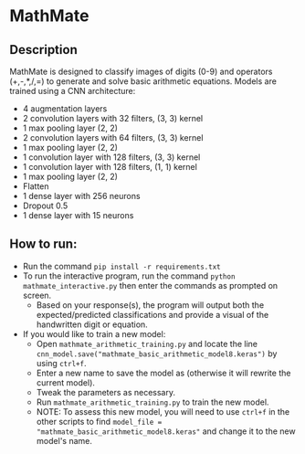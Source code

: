 # MathMate

## Description
MathMate is designed to classify images of digits (0-9) and operators (+,-,*,/,=) to generate and solve basic arithmetic equations. Models are trained
using a CNN architecture:
- 4 augmentation layers 
- 2 convolution layers with 32 filters, (3, 3) kernel
- 1 max pooling layer (2, 2)
- 2 convolution layers with 64 filters, (3, 3) kernel
- 1 max pooling layer (2, 2)
- 1 convolution layer with 128 filters, (3, 3) kernel
- 1 convolution layer with 128 filters, (1, 1) kernel
- 1 max pooling layer (2, 2)
- Flatten
- 1 dense layer with 256 neurons
- Dropout 0.5
- 1 dense layer with 15 neurons
## How to run:
- Run the command `pip install -r requirements.txt`
- To run the interactive program, run the command `python mathmate_interactive.py` then enter the commands as prompted on screen. 
  - Based on your response(s), the program will output both the expected/predicted classifications and provide a visual of the handwritten digit or equation.
- If you would like to train a new model:
  - Open `mathmate_arithmetic_training.py` and locate the line `cnn_model.save("mathmate_basic_arithmetic_model8.keras")` by using `ctrl+f`.
  - Enter a new name to save the model as (otherwise it will rewrite the current model).
  - Tweak the parameters as necessary.
  - Run `mathmate_arithmetic_training.py` to train the new model.
  - NOTE: To assess this new model, you will need to use `ctrl+f` in the other scripts to find `model_file = "mathmate_basic_arithmetic_model8.keras"` and change it to the new model's name.
   
